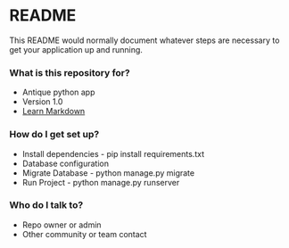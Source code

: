 # README #

This README would normally document whatever steps are necessary to get your application up and running.

### What is this repository for? ###

* Antique python app
* Version 1.0
* [Learn Markdown](https://bitbucket.org/tutorials/markdowndemo)

### How do I get set up? ###


* Install dependencies - pip install requirements.txt
* Database configuration
* Migrate Database - python manage.py migrate
* Run Project - python manage.py runserver



### Who do I talk to? ###

* Repo owner or admin
* Other community or team contact